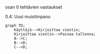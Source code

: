 osan 0 tehtävien vastaukset


0.4: Uusi muistiinpano

```mermaid
graph TD;
    Käyttäjä-->Kirjoittaa viestin;
    Kirjoittaa viestin-->Painaa tallenna;
    A-->C;
    B-->D;
    C-->D;
```
